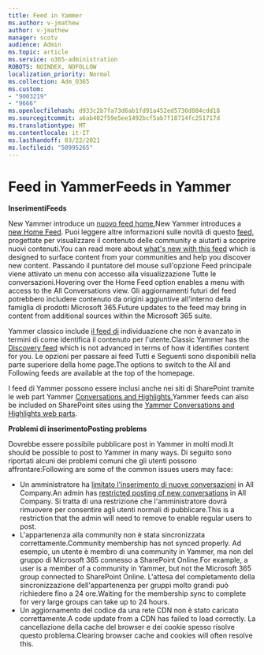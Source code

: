 ```yaml
---
title: Feed in Yammer
ms.author: v-jmathew
author: v-jmathew
manager: scotv
audience: Admin
ms.topic: article
ms.service: o365-administration
ROBOTS: NOINDEX, NOFOLLOW
localization_priority: Normal
ms.collection: Adm_O365
ms.custom:
- "9003219"
- "9666"
ms.openlocfilehash: d933c2b7fa73d6ab1fd91a452ed5736d084cdd18
ms.sourcegitcommit: a6ab402f59e5ee1492bcf5ab7f18714fc251717d
ms.translationtype: MT
ms.contentlocale: it-IT
ms.lasthandoff: 03/22/2021
ms.locfileid: "50995265"
---
```

# <a name="feeds-in-yammer"></a><span data-ttu-id="554a0-102">Feed in Yammer</span><span class="sxs-lookup"><span data-stu-id="554a0-102">Feeds in Yammer</span></span>

<span data-ttu-id="554a0-103">**Inserimenti**</span><span class="sxs-lookup"><span data-stu-id="554a0-103">**Feeds**</span></span>

<span data-ttu-id="554a0-104">New Yammer introduce un [nuovo feed home.](https://support.microsoft.com/office/what-s-in-the-yammer-home-feed-8fff52dd-5b38-468c-b963-fa4c6a4f9254)</span><span class="sxs-lookup"><span data-stu-id="554a0-104">New Yammer introduces a [new Home Feed](https://support.microsoft.com/office/what-s-in-the-yammer-home-feed-8fff52dd-5b38-468c-b963-fa4c6a4f9254).</span></span> <span data-ttu-id="554a0-105">Puoi leggere altre informazioni sulle novità di questo [feed,](https://techcommunity.microsoft.com/t5/yammer-blog/yammer-discovery-what-is-in-my-feed/ba-p/1596230) progettate per visualizzare il contenuto delle community e aiutarti a scoprire nuovi contenuti.</span><span class="sxs-lookup"><span data-stu-id="554a0-105">You can read more about [what's new with this feed](https://techcommunity.microsoft.com/t5/yammer-blog/yammer-discovery-what-is-in-my-feed/ba-p/1596230) which is designed to surface content from your communities and help you discover new content.</span></span> <span data-ttu-id="554a0-106">Passando il puntatore del mouse sull'opzione Feed principale viene attivato un menu con accesso alla visualizzazione Tutte le conversazioni.</span><span class="sxs-lookup"><span data-stu-id="554a0-106">Hovering over the Home Feed option enables a menu with access to the All Conversations view.</span></span> <span data-ttu-id="554a0-107">Gli aggiornamenti futuri del feed potrebbero includere contenuto da origini aggiuntive all'interno della famiglia di prodotti Microsoft 365.</span><span class="sxs-lookup"><span data-stu-id="554a0-107">Future updates to the feed may bring in content from additional sources within the Microsoft 365 suite.</span></span>

<span data-ttu-id="554a0-108">Yammer classico include [il feed di](https://support.microsoft.com/office/what-s-in-the-yammer-discovery-feed-28ba9a79-2bde-4e7c-8420-db2296c3ca49) individuazione che non è avanzato in termini di come identifica il contenuto per l'utente.</span><span class="sxs-lookup"><span data-stu-id="554a0-108">Classic Yammer has the [Discovery feed](https://support.microsoft.com/office/what-s-in-the-yammer-discovery-feed-28ba9a79-2bde-4e7c-8420-db2296c3ca49) which is not advanced in terms of how it identifies content for you.</span></span> <span data-ttu-id="554a0-109">Le opzioni per passare ai feed Tutti e Seguenti sono disponibili nella parte superiore della home page.</span><span class="sxs-lookup"><span data-stu-id="554a0-109">The options to switch to the All and Following feeds are available at the top of the homepage.</span></span>

<span data-ttu-id="554a0-110">I feed di Yammer possono essere inclusi anche nei siti di SharePoint tramite le web part Yammer [Conversations and Highlights.](https://support.microsoft.com/office/use-a-yammer-web-part-in-sharepoint-online-a53cfa0c-3d09-42c8-a286-1038a81c59da)</span><span class="sxs-lookup"><span data-stu-id="554a0-110">Yammer feeds can also be included on SharePoint sites using the [Yammer Conversations and Highlights web parts](https://support.microsoft.com/office/use-a-yammer-web-part-in-sharepoint-online-a53cfa0c-3d09-42c8-a286-1038a81c59da).</span></span>

<span data-ttu-id="554a0-111">**Problemi di inserimento**</span><span class="sxs-lookup"><span data-stu-id="554a0-111">**Posting problems**</span></span>

<span data-ttu-id="554a0-112">Dovrebbe essere possibile pubblicare post in Yammer in molti modi.</span><span class="sxs-lookup"><span data-stu-id="554a0-112">It should be possible to post to Yammer in many ways.</span></span> <span data-ttu-id="554a0-113">Di seguito sono riportati alcuni dei problemi comuni che gli utenti possono affrontare:</span><span class="sxs-lookup"><span data-stu-id="554a0-113">Following are some of the common issues users may face:</span></span>

- <span data-ttu-id="554a0-114">Un amministratore ha [limitato l'inserimento di nuove conversazioni](https://support.microsoft.com/office/restrict-all-company-posts-in-yammer-3219d2ae-db15-4c9f-9dd2-28559ae39a97) in All Company.</span><span class="sxs-lookup"><span data-stu-id="554a0-114">An admin has [restricted posting of new conversations](https://support.microsoft.com/office/restrict-all-company-posts-in-yammer-3219d2ae-db15-4c9f-9dd2-28559ae39a97) in All Company.</span></span> <span data-ttu-id="554a0-115">Si tratta di una restrizione che l'amministratore dovrà rimuovere per consentire agli utenti normali di pubblicare.</span><span class="sxs-lookup"><span data-stu-id="554a0-115">This is a restriction that the admin will need to remove to enable regular users to post.</span></span>
- <span data-ttu-id="554a0-116">L'appartenenza alla community non è stata sincronizzata correttamente.</span><span class="sxs-lookup"><span data-stu-id="554a0-116">Community membership has not synced properly.</span></span> <span data-ttu-id="554a0-117">Ad esempio, un utente è membro di una community in Yammer, ma non del gruppo di Microsoft 365 connesso a SharePoint Online.</span><span class="sxs-lookup"><span data-stu-id="554a0-117">For example, a user is a member of a community in Yammer, but not the Microsoft 365 group connected to SharePoint Online.</span></span> <span data-ttu-id="554a0-118">L'attesa del completamento della sincronizzazione dell'appartenenza per gruppi molto grandi può richiedere fino a 24 ore.</span><span class="sxs-lookup"><span data-stu-id="554a0-118">Waiting for the membership sync to complete for very large groups can take up to 24 hours.</span></span>
- <span data-ttu-id="554a0-119">Un aggiornamento del codice da una rete CDN non è stato caricato correttamente.</span><span class="sxs-lookup"><span data-stu-id="554a0-119">A code update from a CDN has failed to load correctly.</span></span> <span data-ttu-id="554a0-120">La cancellazione della cache del browser e dei cookie spesso risolve questo problema.</span><span class="sxs-lookup"><span data-stu-id="554a0-120">Clearing browser cache and cookies will often resolve this.</span></span>
